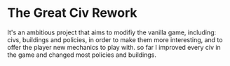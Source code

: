 # The Great Civ Rework
It's an ambitious project that aims to modifiy the vanilla game, including: civs, buildings and policies, in order to make them more interesting, and to offer the player new mechanics to play with.
so far I improved every civ in the game and changed most policies and buildings.
